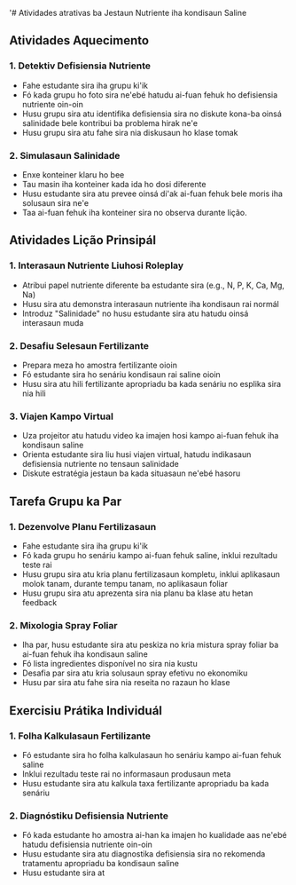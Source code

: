 '# Atividades atrativas ba Jestaun Nutriente iha kondisaun Saline 

## Atividades Aquecimento

### 1. Detektiv Defisiensia Nutriente
- Fahe estudante sira iha grupu ki'ik
- Fó kada grupu ho foto sira ne'ebé hatudu ai-fuan fehuk ho defisiensia nutriente oin-oin
- Husu grupu sira atu identifika defisiensia sira no diskute kona-ba oinsá salinidade bele kontribui ba problema hirak ne'e
- Husu grupu sira atu fahe sira nia diskusaun ho klase tomak

### 2. Simulasaun Salinidade
- Enxe konteiner klaru ho bee
- Tau masin iha konteiner kada ida ho dosi diferente
- Husu estudante sira atu prevee oinsá di'ak ai-fuan fehuk bele moris iha solusaun sira ne'e
- Taa ai-fuan fehuk iha konteiner sira no observa durante lição.

## Atividades Lição Prinsipál

### 1. Interasaun Nutriente Liuhosi Roleplay
- Atribui papel nutriente diferente ba estudante sira (e.g., N, P, K, Ca, Mg, Na)
- Husu sira atu demonstra interasaun nutriente iha kondisaun rai normál
- Introduz "Salinidade" no husu estudante sira atu hatudu oinsá interasaun muda

### 2. Desafiu Selesaun Fertilizante
- Prepara meza ho amostra fertilizante oioin
- Fó estudante sira ho senáriu kondisaun rai saline oioin
- Husu sira atu hili fertilizante apropriadu ba kada senáriu no esplika sira nia hili

### 3. Viajen Kampo Virtual
- Uza projeitor atu hatudu video ka imajen hosi kampo ai-fuan fehuk iha kondisaun saline
- Orienta estudante sira liu husi viajen virtual, hatudu indikasaun defisiensia nutriente no tensaun salinidade
- Diskute estratégia jestaun ba kada situasaun ne'ebé hasoru

## Tarefa Grupu ka Par

### 1. Dezenvolve Planu Fertilizasaun
- Fahe estudante sira iha grupu ki'ik
- Fó kada grupu ho senáriu kampo ai-fuan fehuk saline, inklui rezultadu teste rai
- Husu grupu sira atu kria planu fertilizasaun kompletu, inklui aplikasaun molok tanam, durante tempu tanam, no aplikasaun foliar
- Husu grupu sira atu aprezenta sira nia planu ba klase atu hetan feedback

### 2. Mixologia Spray Foliar
- Iha par, husu estudante sira atu peskiza no kria mistura spray foliar ba ai-fuan fehuk iha kondisaun saline
- Fó lista ingredientes disponível no sira nia kustu
- Desafia par sira atu kria solusaun spray efetivu no ekonomiku
- Husu par sira atu fahe sira nia reseita no razaun ho klase

## Exercisiu Prátika Individuál

### 1. Folha Kalkulasaun Fertilizante
- Fó estudante sira ho folha kalkulasaun ho senáriu kampo ai-fuan fehuk saline
- Inklui rezultadu teste rai no informasaun produsaun meta
- Husu estudante sira atu kalkula taxa fertilizante apropriadu ba kada senáriu

### 2. Diagnóstiku Defisiensia Nutriente
- Fó kada estudante ho amostra ai-han ka imajen ho kualidade aas ne'ebé hatudu defisiensia nutriente oin-oin
- Husu estudante sira atu diagnostika defisiensia sira no rekomenda tratamentu apropriadu ba kondisaun saline
- Husu estudante sira at